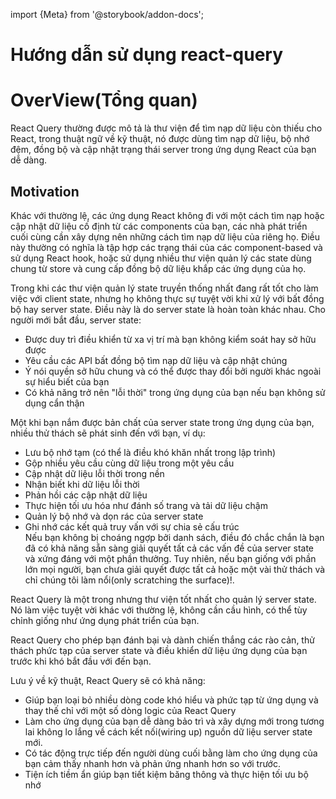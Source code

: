 import {Meta} from '@storybook/addon-docs';

<Meta title="Guide/React-query" />

# Hướng dẫn sử dụng react-query
# OverView(Tổng quan)

React Query thường được mô tả là thư viện để tìm nạp dữ liệu còn thiếu cho React, trong
thuật ngữ về kỹ thuật, nó được dùng tìm nạp dữ liệu, bộ nhớ đệm, đồng bộ và cập nhật trạng thái server trong ứng dụng React của bạn dễ dàng.

## Motivation

Khác với thường lệ, các ứng dụng React không đi với một cách tìm nạp hoặc cập nhật dữ liệu cố định từ các components của bạn, các nhà phát triển cuối cùng cần xây dựng nên những cách tìm nạp dữ liệu của riêng họ. Điều này thường có nghĩa là tập hợp các trạng thái của các component-based và sử dụng React hook, hoặc sử dụng nhiều thư viện quản lý các state dùng chung từ store và cung cấp đồng bộ dữ liệu khắp các ứng dụng của họ. 

Trong khi các thư viện quản lý state truyền thống nhất đang rất tốt cho làm việc với client state, nhưng họ không thực sự tuyệt vời khi xử lý với bất đồng bộ hay server state. Điều này là do server state là hoàn toàn khác nhau. Cho người mới bắt đầu, server state: 
* Được duy trì điều khiển từ xa vị trí mà bạn không kiểm soát hay sở hữu được
* Yêu cầu các API bất đồng bộ tìm nạp dữ liệu và cập nhật chúng
* Ý nói quyền sở hữu chung và có thể được thay đổi bởi người khác ngoài sự hiểu biết của bạn
* Có khả năng trở nên "lỗi thời" trong ứng dụng của bạn nếu bạn không sử dụng cẩn thận

Một khi bạn nắm được bản chất của server state trong ứng dụng của bạn, nhiều thử thách sẽ phát sinh đến với bạn, ví dụ: 
* Lưu bộ nhớ tạm (có thể là điều khó khăn nhất trong lập trình)
* Gộp nhiều yêu cầu cùng dữ liệu trong một yêu cầu
* Cập nhật dữ liệu lỗi thời trong nền
* Nhận biết khi dữ liệu lỗi thời
* Phản hồi các cập nhật dữ liệu 
* Thực hiện tối ưu hóa như đánh số trang và tải dữ liệu chậm
* Quản lý bộ nhớ và dọn rác của server state
* Ghi nhớ các kết quả truy vấn với sự chia sẻ cấu trúc  
Nếu bạn không bị choáng ngợp bởi danh sách, điều đó chắc chắn là bạn đã có khả năng sẵn sàng giải quyết tất cả các vấn đề của server state và xứng đáng với một phần thưởng. Tuy nhiên, nếu bạn giống với phần lớn mọi người, bạn chưa giải quyết được tất cả hoặc một vài thử thách và chỉ chúng tôi làm nổi(only scratching the surface)!.

React Query là một trong nhưng thư viện tốt nhất cho quản lý server state. Nó làm việc tuyệt vời khác với thường lệ, không cần cầu hình, có thể tùy chỉnh giống như ứng dụng phát triển của bạn.

React Query cho phép bạn đánh bại và dành chiến thắng các rào cản, thử thách phức tạp của server state và điều khiển dữ liệu ứng dụng của bạn trước khi khó bắt đầu với đến bạn.

Lưu ý về kỹ thuật, React Query sẽ có khả năng: 
* Giúp bạn loại bỏ nhiều dòng code khó hiểu và phức tạp từ ứng dụng và thay thế chỉ với một số dòng logic của React Query 
* Làm cho ứng dụng của bạn dễ dàng bảo trì và xây dựng mới trong tương lai không lo lắng về cách kết nối(wiring up) nguồn dữ liệu server state mới.
* Có tác động trực tiếp đến người dùng cuối bằng làm cho ứng dụng của bạn cảm thấy nhanh hơn và phản ứng nhanh hơn so với trước.
* Tiện ích tiềm ẩn giúp bạn tiết kiệm băng thông và thực hiện tối ưu bộ nhớ
